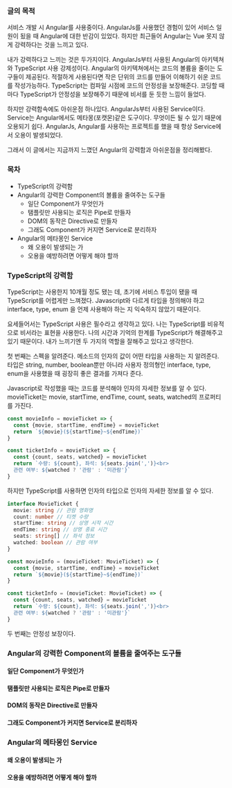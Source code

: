### 글의 목적
서비스 개발 시 Angular를 사용중이다. AngularJs를 사용했던 경험이 있어 서비스 일원이 됬을 때 Angular에 대한 반감이 있었다. 하지만 최근들어 Angular는 Vue 못지 않게 강력하다는 것을 느끼고 있다.

내가 강력하다고 느끼는 것은 두가지이다. AngularJs부터 사용된 Angular의 아키텍쳐와 TypeScript 사용 강제성이다. Angular의 아키텍쳐에서는 코드의 볼륨을 줄이는 도구들이 제공된다. 적절하게 사용된다면 작은 단위의 코드를 만들어 이해하기 쉬운 코드를 작성가능하다. TypeScript는 컴파일 시점에 코드의 안정성을 보장해준다. 코딩할 때마다 TypeScript가 안정성을 보장해주기 때문에 비서를 둔 듯한 느낌이 들었다.

하지만 강력함속에도 아쉬운점 하나있다. AngularJs부터 사용된 Service이다. Service는 Angular에서도 메타몽(포캣몬)같은 도구이다. 무엇이든 될 수 있기 때문에 오용되기 쉽다. AngularJs, Angular를 사용하는 프로젝트를 했을 때 항상 Service에서 오용이 발생되었다.

그래서 이 글에서는 지금까지 느꼈던 Angular의 강력함과 아쉬운점을 정리해봤다.

### 목차
- TypeScript의 강력함
- Angular의 강력한 Component의 볼륨을 줄여주는 도구들
  - 일단 Component가 무엇인가
  - 탬플릿만 사용되는 로직은 Pipe로 만들자
  - DOM의 동작은 Directive로 만들자
  - 그래도 Component가 커지면 Service로 분리하자
- Angular의 메타몽인 Service
  - 왜 오용이 발생되는 가
  - 오용을 예방하려면 어떻게 해야 할까

### TypeScript의 강력함
TypeScript는 사용한지 10개월 정도 됐는 데, 초기에 서비스 투입이 됐을 때 TypeScript를 어렵게만 느껴졌다. Javascript와 다르게 타입을 정의해야 하고 interface, type, enum 을 언제 사용해야 하는 지 익숙하지 않았기 때문이다.

요세들어서는 TypeScript 사용은 필수라고 생각하고 있다. 나는 TypeScript를 비유적으로 비서라는 표현을 사용한다. 나의 시간과 기억의 한계를 TypeScript가 해결해주고 있기 때문이다. 내가 느끼기엔 두 가지의 역할을 잘해주고 있다고 생각한다.

첫 번째는 스펙을 알려준다. 메소드의 인자의 값이 어떤 타입을 사용하는 지 알려준다. 타입은 string, number, boolean뿐만 아니라 사용자 정의형인 interface, type, enum을 사용했을 때 굉장히 좋은 결과를 가져다 준다.

Javascript로 작성했을 때는 코드를 분석해야 인자의 자세한 정보를 알 수 있다. 
movieTicket는 movie, startTime, endTime, count, seats, watched의 프로퍼티를 가진다.
```js
const movieInfo = movieTicket => {
  const {movie, startTime, endTime} = movieTicket
  return `${movie}(${startTime}~${endTime})`
}

const ticketInfo = movieTicket => {
  const {count, seats, watched} = movieTicket
  return `수량: ${count}, 좌석: ${seats.join(',')}<br>
  관련 여부: ${watched ? '관람' : '미관람'}`
}
```

하지만 TypeScript를 사용하면 인자의 타입으로 인자의 자세한 정보를 알 수 있다.
```ts
interface MovieTicket {
  movie: string // 관람 영화명
  count: number // 티켓 수량
  startTime: string // 상영 시작 시간
  endTime: string // 상영 종료 시간
  seats: string[] // 좌석 정보
  watched: boolean // 관람 여부
}

const movieInfo = (movieTicket: MovieTicket) => {
  const {movie, startTime, endTime} = movieTicket
  return `${movie}(${startTime}~${endTime})`
}

const ticketInfo = (movieTicket: MovieTicket) => {
  const {count, seats, watched} = movieTicket
  return `수량: ${count}, 좌석: ${seats.join(',')}<br>
  관련 여부: ${watched ? '관람' : '미관람'}`
}
```

두 번째는 안정성 보장이다.


### Angular의 강력한 Component의 볼륨을 줄여주는 도구들
#### 일단 Component가 무엇인가
#### 탬플릿만 사용되는 로직은 Pipe로 만들자
#### DOM의 동작은 Directive로 만들자
#### 그래도 Component가 커지면 Service로 분리하자
### Angular의 메타몽인 Service
#### 왜 오용이 발생되는 가
#### 오용을 예방하려면 어떻게 해야 할까